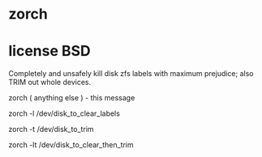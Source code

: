 # zorch
# license BSD
Completely and unsafely kill disk zfs labels with maximum prejudice; also TRIM out whole devices.

zorch ( anything else )  - this message 

zorch -l /dev/disk_to_clear_labels 

zorch -t /dev/disk_to_trim 

zorch -lt /dev/disk_to_clear_then_trim

